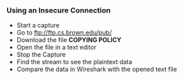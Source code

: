 ### Using an Insecure Connection
- Start a capture
- Go to ftp://ftp.cs.brown.edu/pub/
- Download the file **COPYING POLICY**
- Open the file in a text editor
- Stop the Capture
- Find the stream to see the plaintext data
- Compare the data in Wireshark with the opened text file
